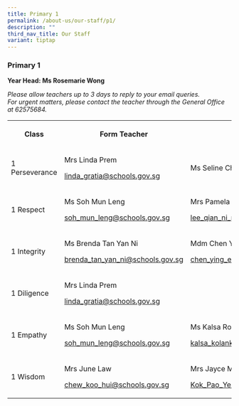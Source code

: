 ```yaml
---
title: Primary 1
permalink: /about-us/our-staff/p1/
description: ""
third_nav_title: Our Staff
variant: tiptap
---
```

<h3><strong>Primary 1</strong></h3>
<p><strong>Year Head: Ms Rosemarie Wong</strong>
</p>
<p><em>Please allow teachers up to 3 days to reply to your email queries.<br>For urgent matters, please contact the teacher through the General Office at 62575684.</em>
</p>
<table style="minWidth: 125px">
<colgroup>
<col>
<col>
<col>
<col>
<col>
</colgroup>
<tbody>
<tr>
<th rowspan="1" colspan="1">
<p>Class</p>
</th>
<th rowspan="1" colspan="1">
<p>Form Teacher</p>
</th>
<th rowspan="1" colspan="1">
<p>Co-Form Teacher</p>
</th>
<th rowspan="1" colspan="1">
<p>2nd Co-Form Teacher</p>
</th>
<th rowspan="1" colspan="1">
<p></p>
</th>
</tr>
<tr>
<td rowspan="1" colspan="1">
<p>1 Perseverance</p>
</td>
<td rowspan="1" colspan="1">
<p>Mrs Linda Prem</p>
<p><a href="mailto:linda_gratia@schools.gov.sg" rel="noopener noreferrer nofollow" target="_blank">linda_gratia@schools.gov.sg</a>
</p>
</td>
<td rowspan="1" colspan="1">
<p>Ms Seline Chen</p>
</td>
<td rowspan="1" colspan="1">
<p></p>
</td>
<td rowspan="1" colspan="1">
<p></p>
</td>
</tr>
<tr>
<td rowspan="1" colspan="1">
<p>1 Respect</p>
</td>
<td rowspan="1" colspan="1">
<p>Ms Soh Mun Leng</p>
<p><a href="mailto:soh_mun_leng@schools.gov.sg" rel="noopener noreferrer nofollow" target="_blank">soh_mun_leng@schools.gov.sg</a>
</p>
<p></p>
</td>
<td rowspan="1" colspan="1">
<p>Mrs Pamela Lee</p>
<p><a href="mailto:lee_qian_ni_pamela@schools.gov.sg" rel="noopener noreferrer nofollow" target="_blank">lee_qian_ni_pamela@schools.gov.sg</a>
</p>
</td>
<td rowspan="1" colspan="1">
<p></p>
</td>
<td rowspan="1" colspan="1">
<p></p>
</td>
</tr>
<tr>
<td rowspan="1" colspan="1">
<p>1 Integrity</p>
</td>
<td rowspan="1" colspan="1">
<p>Ms Brenda Tan Yan Ni</p>
<p><a href="mailto:brenda_tan_yan_ni@schools.gov.sg" rel="noopener noreferrer nofollow" target="_blank">brenda_tan_yan_ni@schools.gov.sg</a>
</p>
<p></p>
</td>
<td rowspan="1" colspan="1">
<p>Mdm Chen Ying</p>
<p><a href="mailto:chen_ying_e@schools.gov" rel="noopener noreferrer nofollow" target="_blank">chen_ying_e@schools.gov</a>.sg</p>
<p></p>
</td>
<td rowspan="1" colspan="1">
<p></p>
</td>
<td rowspan="1" colspan="1">
<p></p>
</td>
</tr>
<tr>
<td rowspan="1" colspan="1">
<p>1 Diligence</p>
</td>
<td rowspan="1" colspan="1">
<p>Mrs Linda Prem</p>
<p><a href="mailto:linda_gratia@schools.gov.sg" rel="noopener noreferrer nofollow" target="_blank">linda_gratia@schools.gov.sg</a>
</p>
</td>
<td rowspan="1" colspan="1">
<p></p>
</td>
<td rowspan="1" colspan="1">
<p></p>
</td>
<td rowspan="1" colspan="1">
<p></p>
</td>
</tr>
<tr>
<td rowspan="1" colspan="1">
<p>1 Empathy</p>
</td>
<td rowspan="1" colspan="1">
<p>Ms Soh Mun Leng</p>
<p><a href="mailto:soh_mun_leng@schools.gov.sg" rel="noopener noreferrer nofollow" target="_blank">soh_mun_leng@schools.gov.sg</a>
</p>
<p></p>
<p></p>
</td>
<td rowspan="1" colspan="1">
<p>Ms Kalsa Ross</p>
<p><a href="mailto:kalsa_kolankodu_ross_nair@schools.gov.sg" rel="noopener noreferrer nofollow" target="_blank">kalsa_kolankodu_ross_nair@schools.gov.sg</a>
</p>
<p></p>
</td>
<td rowspan="1" colspan="1">
<p></p>
</td>
<td rowspan="1" colspan="1">
<p></p>
</td>
</tr>
<tr>
<td rowspan="1" colspan="1">
<p>1 Wisdom</p>
</td>
<td rowspan="1" colspan="1">
<p>Mrs June Law</p>
<p><a href="mailto:chew_koo_hui@schools.gov.sg" rel="noopener noreferrer nofollow" target="_blank">chew_koo_hui@schools.gov.sg</a>
</p>
<p></p>
</td>
<td rowspan="1" colspan="1">
<p>Mrs Jayce Mok</p>
<p><a href="mailto:Kok_Pao_Yen_Jayce@schools.gov.sg" rel="noopener noreferrer nofollow" target="_blank">Kok_Pao_Yen_Jayce@schools.gov.sg</a>
</p>
<p></p>
</td>
<td rowspan="1" colspan="1">
<p>Mdm Daisy Leela</p>
<p><a href="mailto:daisy_leela_r_ramasamy@schools.gov.sg" rel="noopener noreferrer nofollow" target="_blank">daisy_leela_r_ramasamy@schools.gov.sg</a>
</p>
<p></p>
</td>
<td rowspan="1" colspan="1">
<p></p>
</td>
</tr>
</tbody>
</table>
<p></p>